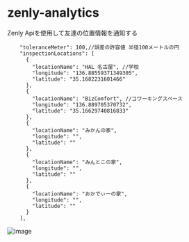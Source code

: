 # zenly-analytics  
Zenly Apiを使用して友達の位置情報を通知する  
```
    "toleranceMeter": 100,//誤差の許容値 半径100メートルの円
    "inspectionLocations": [
      {
        "locationName": "HAL 名古屋", //学校
        "longitude": "136.88559371349305",
        "latitude": "35.1682231601466"
      },
      {
        "locationName": "BizComfort", //コワーキングスペース
        "longitude": "136.889705370732",
        "latitude": "35.16629740816833"
      },
      {
        "locationName": "みかんの家",
        "longitude": "",
        "latitude": ""
      },
      {
        "locationName": "みんとこの家",
        "longitude": "",
        "latitude": ""
      },
      {
        "locationName": "おかでぃーの家",
        "longitude": "",
        "latitude": ""
      }
    ],
```
![image](https://user-images.githubusercontent.com/51302983/161363660-71b55098-00ac-46fc-a5f0-c5a232a3c716.png)

